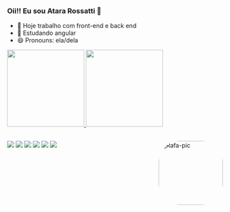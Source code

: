 ### Oii!! Eu sou Atara Rossatti 👋



- 🔭 Hoje trabalho com front-end e back end
- 🌱 Estudando angular
- 😄 Pronouns: ela/dela

<div>
  <a href="https://github.com/atararossatti">
  <img height="180em" src="https://github-readme-stats.vercel.app/api?username=atararossatti&show_icons=true&theme=synthwave&include_all_commits=true&count_private=true"/>
  <img height="180em" src="https://github-readme-stats.vercel.app/api/top-langs/?username=atararossatti&layout=compact&langs_count=7&theme=synthwave"/>
</div>
  
  ##
 <div>
    <img align="right" alt="Rafa-pic" height="150" style="border-radius:50px;" src="https://cdn.discordapp.com/attachments/980933879433166929/980940496815915058/Design_sem_nome.gif">
</div>
  
<div> 
  <a href="https://www.youtube.com/channel/UCTKuBkzcLU78PTAn6B8j99w" target="_blank"><img src="https://img.shields.io/badge/YouTube-FF0000?style=for-the-badge&logo=youtube&logoColor=white" target="_blank"></a>
  <a href="https://www.instagram.com/um_raio_de_sol_/" target="_blank"><img src="https://img.shields.io/badge/-Instagram-%23E4405F?style=for-the-badge&logo=instagram&logoColor=white" target="_blank"></a>
  <a href="https://www.twitch.tv/sixty0" target="_blank"><img src="https://img.shields.io/badge/Twitch-9146FF?style=for-the-badge&logo=twitch&logoColor=white" target="_blank"></a>
 <a href="https://discord.gg/vNgekgG4ta" target="_blank"><img src="https://img.shields.io/badge/Discord-7289DA?style=for-the-badge&logo=discord&logoColor=white" target="_blank"></a> 
  <a href = "mailto:atarasilva@hotmail.com"><img src= "https://img.shields.io/badge/Microsoft_Outlook-0078D4?style=for-the-badge&logo=microsoft-outlook&logoColor=white" target="_blank"></a>
  <a href="https://www.linkedin.com/in/atararsilva/" target="_blank"><img src="https://img.shields.io/badge/-LinkedIn-%230077B5?style=for-the-badge&logo=linkedin&logoColor=white" target="_blank"></a> 
